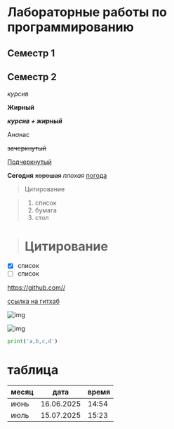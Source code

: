 # Лабораторные работы по программированию 

## Семестр 1

## Семестр 2

*курсив*

**Жирный**

***курсив + жирный***

А*на*нас

~~зачеркнутый~~

<ins>Подчеркнутый</ins>

**Сегодня** ~~хорошая~~ *плохая* <ins>погода</ins>

>Цитирование

>1. список
>2. бумага
>3. стол

># Цитирование

- [x] список
- [ ] список

<https://github.com//>

[ссылка на гитхаб](https://github.com/ "да")

![img](https://avatars.mds.yandex.net/i?id=7162b8c7870312ed635627c551e07d79998c5a27-7745047-images-thumbs&n=13.jpg)

![img](https://avatars.mds.yandex.net/i?id=02baca1520b6352aa9343d8a32d2aa3fde5f0887-16345702-images-thumbs&n=13.jpg)

```python
print('a,b,c,d')
```
# таблица

|месяц | дата | время | 
|----|-------|-----|
|июнь|16.06.2025|14:54|
|июль|15.07.2025|15:23|




